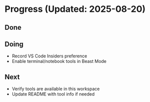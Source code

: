 # Progress (Updated: 2025-08-20)

## Done



## Doing

- Record VS Code Insiders preference
- Enable terminal/notebook tools in Beast Mode

## Next

- Verify tools are available in this workspace
- Update README with tool info if needed
